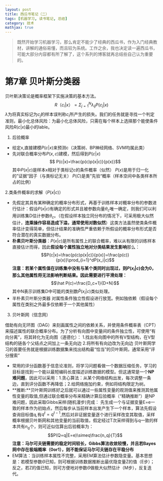 ```yaml
---
layout: post
title: 西瓜书笔记（二）
tags: [机器学习, 读书笔记, 总结]
category: 技术
mathjax: true
---
```

>既然开始学习机器学习，那么肯定不能少了经典的西瓜书，作为入门经典教材，讲解的通俗易懂，而且较为系统。工作之余，我也决定读一遍西瓜书，可能大部分内容都有所了解了，这个系列的博客就再总结些自己认为重要的。

# 第7章 贝叶斯分类器
贝叶斯决策论是概率框架下实施决策的基本方法。
$$ R（c_i|x）=\Sigma_{j=1}^N\lambda_{ij}P(c_j|x)$$
$\lambda$为将真实标记为$c_j$的样本误判称$c_i$所产生的损失。我们的任务就是寻找一个判定准则，最小化总体风险：为最小化总体风险，只需在每个样本上选择那个能使条件风险$R(c|x)$最小的lable。

1. 后验概率
* 给定x,直接建模$P(c|x)$来预测c（决策树、BP神经网络、SVM均属此类）
* 先对联合概率分布$P(x,c)$建模，然后得到$P(c|x)$
 $$ P(c|x)=\frac{p(c)p(x|c)}{p(x)}$$
 其中$P(x|c)$是样本x相对于类标记c的条件概率（似然）
   $P(x)$是用于归一化的”证据“因子（与类标记无关）
   $P(C)$是类”先验“概率（样本空间中各类样本所占的比例）

2.类条件概率的求解（$P(x|c)$）
 * 先假定其具有某种确定的概率分布形式，再基于训练样本对概率分布的参数进行估计：假设$P(x|c)$有确定的形式并且被参数向量$\theta_c$唯一确定，则我们可以利用训练集D估计参数$\theta_c$。（在假设样本独立同分布的情况下，可采用极大似然估计，**连乘操作容易造成下溢，通常使用对数似然**）这类方法虽然使类条件概率估计变得简单，但估计结果的准确性严重依赖于所假设的概率分布形式是否符合潜在的真实数据分布。
 * **朴素贝叶斯分类器**：$P(x|c)$是所有属性上的联合概率，难以从有限的训练样本直接估计而得，因此**假设每个属性独立地对分类结果发生影响**那么：
$$P(c|x)=\frac{p(c)p(x|c)}{p(x)}=\frac{p(c)}{p(x)}\prod_{i=1}^dP(x_i|c)$$
**注意：若某个属性值在训练集中没有与某个类同时出现过，则$P(x_i|c)$会为0，那么其他属性将无法影响判断结果。因此需要进行平滑处理：**
$$\hat P(c)=\frac{D_c+1}{D+N}$$
其中N表示训练集D中可能的类别数$\hat P(x_i|c)$类似处理。
* 半朴素贝叶斯分类器
 对属性条件独立性假设进行放宽。例如独依赖（假设每个属性在类别之外最多仅依赖于一个其他属性）
 
3. 贝叶斯网（信念网）

借助有向无环图（DAG）来刻画属性之间的依赖关系，并使用条件概率表（CPT）来描述属性的联合概率分布。为了分析有向图中变量间的条件独立性，可使用“有向分离”，将其转化为无向图（道德化）：
	1.找出有向图中的所有V型结构，在V型结构的链各个父结点之间加上一条无向边
	2.将所有有向边改为无向边
贝叶斯网学习的首要任务就是根据训练数据集来找出结构最“恰当”的贝叶斯网，通常采用“评分搜索”
* 常用的评分函数基于信息论准则，将学习问题看做一个数据压缩任务，学习的目标是找到一个能以最短编码长度描述训练数据的模型。但这通常是一个**NP难问题**，因此可以采用：1.贪心算法：从某个网络结构出发，每次调整一条边，直到评分函数不再降低；2.给网络施加约束，例如将结构限定为树。
* **推断:**贝叶斯网训练好之后就可以通过一些属性变量的观测值来推测其他属性变量的取值,但通过联合概率分布来精确计算后验概率（“精确推断”）是NP难问题，因此采取Gibbs采样(随机漫步)完成：
	先生成一个与证据变量E=e一致的样本作为初始点，然后每步从当前样本出发产生下一个样本，算法先假设查询目标值q,有$q^t=q^{t-1}$,然后对非证据变量逐个进行采样改变其取值，采样概率根据贝叶斯网和其他变量的当前取值，假定经过T次采样得到与q一致的样本共有$n_q$个，则可近似估算出后验概率为：
    $$P(Q=q|E=e)\simeq\frac{n_q}{T}$$
    **注意：马尔可夫链需要的稳定时间较长，Gibbs算法收敛较慢，并且若Bayes网中存在极端概率（0or1），则不能保证马尔可夫链存在平稳分布**
* EM算法：当训练样本属性不完整，采用EM算法估计参数隐变量。基本思想是：若模型参数$\Theta$已知，则可根据训练数据推断出最优隐变量Z的值（E步）；反之，若Z的值已知，则可方便地对参数$\Theta$做极大似然估计（M步），反复迭代。